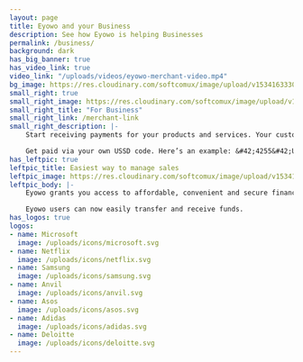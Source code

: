 ```yaml
---
layout: page
title: Eyowo and your Business
description: See how Eyowo is helping Businesses
permalink: /business/
background: dark
has_big_banner: true
has_video_link: true
video_link: "/uploads/videos/eyowo-merchant-video.mp4"
bg_image: https://res.cloudinary.com/softcomux/image/upload/v1534163330/eyw-web/pages/for-business-bg.jpg
small_right: true
small_right_image: https://res.cloudinary.com/softcomux/image/upload/v1534163478/eyw-web/pages/ussd-code.svg
small_right_title: "For Business"
small_right_link: /merchant-link
small_right_description: |-
    Start receiving payments for your products and services. Your customers can now make instant online and offline payments. Add merchants and tills on your dashboard while monitoring your flow of income.

    Get paid via your own USSD code. Here’s an example: &#42;4255&#42;Unique-Code&#35;.
has_leftpic: true
leftpic_title: Easiest way to manage sales
leftpic_image: https://res.cloudinary.com/softcomux/image/upload/v1534163384/eyw-web/pages/manage_sales.jpg
leftpic_body: |-
    Eyowo grants you access to affordable, convenient and secure financial transactions. It affords you the opportunity to make payments whenever, and however you want it.

    Eyowo users can now easily transfer and receive funds.
has_logos: true
logos:
- name: Microsoft
  image: /uploads/icons/microsoft.svg
- name: Netflix
  image: /uploads/icons/netflix.svg
- name: Samsung
  image: /uploads/icons/samsung.svg
- name: Anvil
  image: /uploads/icons/anvil.svg
- name: Asos
  image: /uploads/icons/asos.svg
- name: Adidas
  image: /uploads/icons/adidas.svg
- name: Deloitte
  image: /uploads/icons/deloitte.svg
---
```

